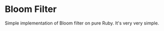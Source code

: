 Bloom Filter
============

Simple implementation of Bloom filter on pure Ruby.
It's very very simple.
